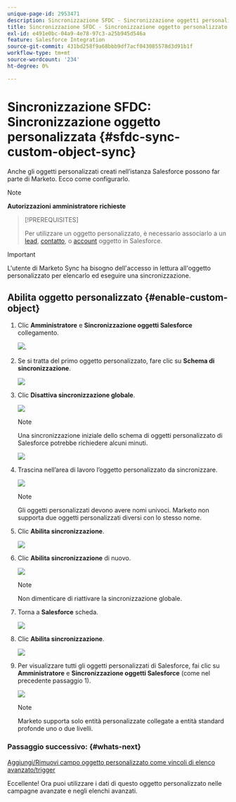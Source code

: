 ```yaml
---
unique-page-id: 2953471
description: Sincronizzazione SFDC - Sincronizzazione oggetti personalizzati - Documentazione di Marketo - Documentazione del prodotto
title: Sincronizzazione SFDC - Sincronizzazione oggetto personalizzato
exl-id: e491e0bc-04a9-4e78-97c3-a25b945d546a
feature: Salesforce Integration
source-git-commit: 431bd258f9a68bbb9df7acf043085578d3d91b1f
workflow-type: tm+mt
source-wordcount: '234'
ht-degree: 0%

---
```


# Sincronizzazione SFDC: Sincronizzazione oggetto personalizzata {#sfdc-sync-custom-object-sync}

Anche gli oggetti personalizzati creati nell’istanza Salesforce possono far parte di Marketo.  Ecco come configurarlo.

>[!NOTE]
>
>**Autorizzazioni amministratore richieste**

>[!PREREQUISITES]
>
>Per utilizzare un oggetto personalizzato, è necessario associarlo a un [lead](/help/marketo/product-docs/crm-sync/salesforce-sync/sfdc-sync-details/sfdc-sync-field-sync.md), [contatto](/help/marketo/product-docs/crm-sync/salesforce-sync/sfdc-sync-details/sfdc-sync-contact-sync.md), o [account](/help/marketo/product-docs/crm-sync/salesforce-sync/sfdc-sync-details/sfdc-sync-account-sync.md) oggetto in Salesforce.

>[!IMPORTANT]
>
>L&#39;utente di Marketo Sync ha bisogno dell&#39;accesso in lettura all&#39;oggetto personalizzato per elencarlo ed eseguire una sincronizzazione.

## Abilita oggetto personalizzato  {#enable-custom-object}

1. Clic **Amministratore** e **Sincronizzazione oggetti Salesforce** collegamento.

   ![](assets/image2015-11-19-10-3a28-3a5.png).

1. Se si tratta del primo oggetto personalizzato, fare clic su **Schema di sincronizzazione**.

   ![](assets/rtaimage-2.png)

1. Clic **Disattiva sincronizzazione globale**.

   ![](assets/image2015-4-22-10-3a45-3a0.png)

   >[!NOTE]
   >
   >Una sincronizzazione iniziale dello schema di oggetti personalizzato di Salesforce potrebbe richiedere alcuni minuti.

   ![](assets/image2015-4-22-10-3a45-3a18.png)

1. Trascina nell’area di lavoro l’oggetto personalizzato da sincronizzare.

   ![](assets/image2015-4-22-10-3a45-3a30.png)

   >[!NOTE]
   >
   >Gli oggetti personalizzati devono avere nomi univoci. Marketo non supporta due oggetti personalizzati diversi con lo stesso nome.

1. Clic **Abilita sincronizzazione**.

   ![](assets/image2015-4-22-10-3a45-3a50.png)

1. Clic **Abilita sincronizzazione** di nuovo.

   ![](assets/image2015-4-22-10-3a46-3a10.png)

   >[!NOTE]
   >
   >Non dimenticare di riattivare la sincronizzazione globale.

1. Torna a **Salesforce** scheda.

   ![](assets/image2015-4-22-10-3a46-3a25.png)

1. Clic **Abilita sincronizzazione**.

   ![](assets/image2015-4-22-10-3a50-3a26.png)

1. Per visualizzare tutti gli oggetti personalizzati di Salesforce, fai clic su **Amministratore** e **Sincronizzazione oggetti Salesforce** (come nel precedente passaggio 1).

   ![](assets/image2016-6-23-9-3a28-3a23.png)

   >[!NOTE]
   >
   >Marketo supporta solo entità personalizzate collegate a entità standard profonde uno o due livelli.

### Passaggio successivo: {#whats-next}

[Aggiungi/Rimuovi campo oggetto personalizzato come vincoli di elenco avanzato/trigger](/help/marketo/product-docs/crm-sync/salesforce-sync/setup/optional-steps/add-remove-custom-object-field-as-smart-list-trigger-constraints.md)

Eccellente! Ora puoi utilizzare i dati di questo oggetto personalizzato nelle campagne avanzate e negli elenchi avanzati.
